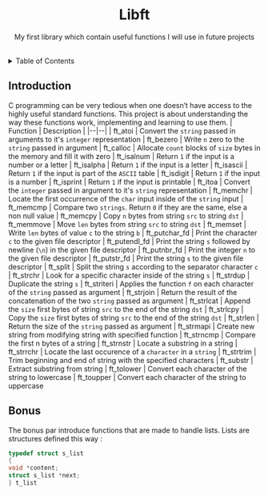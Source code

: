 <div align="center">
  <h1>Libft</h1> 
  <p>My first library which contain useful functions I will use in future projects</p>
  </br>
</div>


<!-- TABLE OF CONTENTS -->
<details>
  <summary>Table of Contents</summary>
  <ol>
    <li>
      <a href="#about-the-project">About The Project</a>
      <ul>
        <li><a href="#built-with">Built With</a></li>
      </ul>
    </li>
    <li>
      <a href="#getting-started">Getting Started</a>
      <ul>
        <li><a href="#prerequisites">Prerequisites</a></li>
        <li><a href="#installation">Installation</a></li>
      </ul>
    </li>
    <li><a href="#usage">Usage</a></li>
    <li><a href="#roadmap">Roadmap</a></li>
    <li><a href="#contributing">Contributing</a></li>
    <li><a href="#license">License</a></li>
    <li><a href="#contact">Contact</a></li>
    <li><a href="#acknowledgments">Acknowledgments</a></li>
  </ol>
</details>

## Introduction
C programming can be very tedious when one doesn’t have access to the highly useful
standard functions. This project is about understanding the way these functions work,
implementing and learning to use them.
| Function | Description |
|--|--|
| ft_atoi | Convert the `string` passed in arguments to it's `integer` representation
| ft_bezero | Write `n` zero to the `string` passed in argument
| ft_calloc | Allocate `count` blocks of `size` bytes in the memory and fill it with zero
| ft_isalnum | Return `1` if the input is a number or a letter
| ft_isalpha | Return `1` if the input is a letter
| ft_isascii | Return `1` if the input is part of the `ASCII` table
| ft_isdigit | Return `1` if the input is a number
| ft_isprint | Return `1` if the input is printable
| ft_itoa | Convert the `integer` passed in argument to it's `string` representation
| ft_memchr | Locate the first occurrence of the `char` input inside of the `string` input
| ft_memcmp | Compare two `strings`. Return `0` if they are the same, else a non null value
| ft_memcpy | Copy `n` bytes from string `src` to string `dst`
| ft_memmove | Move `len` bytes from string `src` to  string `dst`
| ft_memset | Write `len` bytes of value `c` to the string `b`
| ft_putchar_fd | Print the character `c` to the given file descriptor
| ft_putendl_fd | Print the string `s` followed by newline (`\n`) in the given file descriptor
| ft_putnbr_fd | Print the integer `n` to the given file descriptor
| ft_putstr_fd | Print the string `s` to the given file descriptor
| ft_split | Split the string `s` according to the separator character `c`
| ft_strchr | Look for a specific character inside of the string `s`
| ft_strdup | Duplicate the string `s`
| ft_striteri | Applies the function `f` on each character of the `string` passed as argument
| ft_strjoin | Return the result of the concatenation of the two `string` passed as argument
| ft_strlcat | Append the `size` first bytes of string `src` to the end of the string `dst`
| ft_strlcpy | Copy the `size` first bytes of string `src` to the end of the string `dst`
| ft_strlen | Return the size of the `string` passed as argument
| ft_strmapi | Create new string from modifying string with specified function
| ft_strncmp | Compare the first n bytes of a string
| ft_strnstr | Locate a substring in a string
| ft_strrchr | Locate the last occurence of a `character` in a `string`
| ft_strtrim | Trim beginning and end of string with the specified characters
| ft_substr | Extract substring from string
| ft_tolower | Convert each character of the string to lowercase
| ft_toupper | Convert each character of the string to uppercase

## Bonus
The bonus par introduce functions that are made to handle lists.
Lists are structures defined this way :

```c
typedef struct s_list
{
void *content;
struct s_list *next;
} t_list
```

